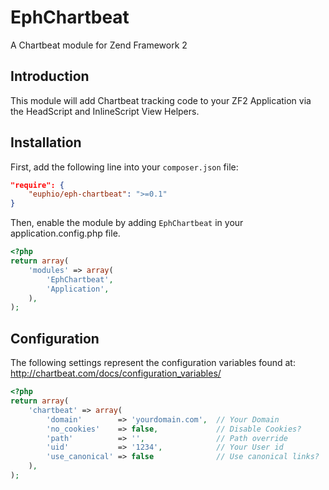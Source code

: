 EphChartbeat
===============

A Chartbeat module for Zend Framework 2

Introduction
------------

This module will add Chartbeat tracking code to your ZF2 Application via the HeadScript and InlineScript View Helpers.

Installation
------------

First, add the following line into your `composer.json` file:

```json
"require": {
	"euphio/eph-chartbeat": ">=0.1"
}
```

Then, enable the module by adding `EphChartbeat` in your application.config.php file.

```php
<?php
return array(
	'modules' => array(
		'EphChartbeat',
		'Application',
	),
);
```

Configuration
-------------

The following settings represent the configuration variables found at: http://chartbeat.com/docs/configuration_variables/

```php
<?php
return array(
    'chartbeat' => array(
        'domain'        => 'yourdomain.com',  // Your Domain
        'no_cookies'    => false,             // Disable Cookies?
        'path'          => '',                // Path override
        'uid'           => '1234',            // Your User id
        'use_canonical' => false              // Use canonical links?
    ),
);
```